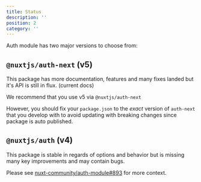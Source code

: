 ```yaml
---
title: Status
description: ''
position: 2
category: ''
---
```


Auth module has two major versions to choose from:

## `@nuxtjs/auth-next` (v5)

This package has more documentation, features and many fixes landed but it's API is still in flux. (current docs)

We recommend that you use v5 via `@nuxtjs/auth-next`

However, you should fix your `package.json` to the _exact_ version of `auth-next` that you develop
with to avoid updating with breaking changes since package is auto published.

## `@nuxtjs/auth` (v4)

This package is stable in regards of options and behavior but is missing many key improvements and may contain bugs.

Please see [nuxt-community/auth-module#893](https://github.com/nuxt-community/auth-module/issues/893) for more context.
